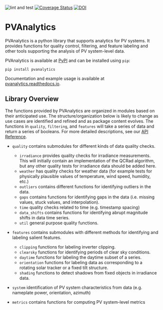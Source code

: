 ![lint and test](https://github.com/pvlib/pvanalytics/workflows/lint%20and%20test/badge.svg)
[![Coverage Status](https://coveralls.io/repos/github/pvlib/pvanalytics/badge.svg?branch=master)](https://coveralls.io/github/pvlib/pvanalytics?branch=master)
[![DOI](https://zenodo.org/badge/DOI/10.5281/zenodo.6110569.svg)](https://doi.org/10.5281/zenodo.6110569)


# PVAnalytics

PVAnalytics is a python library that supports analytics for PV
systems. It provides functions for quality control, filtering, and
feature labeling and other tools supporting the analysis of PV
system-level data.

PVAnalytics is available at [PyPI](https://pypi.org/project/pvanalytics/)
and can be installed using `pip`:

    pip install pvanalytics

Documentation and example usage is available at 
[pvanalytics.readthedocs.io](https://pvanalytics.readthedocs.io).

## Library Overview

The functions provided by PVAnalytics are organized in modules based
on their anticipated use.  The structure/organization below is likely
to change as use cases are identified and refined and as package
content evolves.  The functions in `quality`, `filtering`, and
`features` will take a series of data and return a series of booleans.
For more detailed descriptions, see our
[API Reference](https://pvanalytics.readthedocs.io/en/stable/api.html).

* `quality` contains submodules for different kinds of data quality
  checks.
  * `irradiance` provides quality checks for irradiance
    measurements. This will initially contain an implementation of the
    QCRad algorithm, but any other quality tests for irradiance data
    should be added here.
  * `weather` has quality checks for weather data (for example tests
    for physically plausible values of temperature, wind speed,
    humidity, etc.)
  * `outliers` contains different functions for identifying outliers
    in the data.
  * `gaps` contains functions for identifying gaps in the data
    (i.e. missing values, stuck values, and interpolation).
  * `time` quality checks related to time (e.g. timestamp spacing)
  * `data_shifts` contains functions for identifying abrupt magnitude
    shifts in data time series.
  * `util` general purpose quality functions.

* `features` contains submodules with different methods for
  identifying and labeling salient features.
  * `clipping` functions for labeling inverter clipping.
  * `clearsky` functions for identifying periods of clear sky
    conditions.
  * `daytime` functions for labeling the daytime subset of a series.
  * `orientation` functions for labeling data as corresponding to
    a rotating solar tracker or a fixed tilt structure.
  * `shading` functions to detect shadows from fixed objects in
    irradiance data.
* `system` identification of PV system characteristics from data
  (e.g. nameplate power, orientation, azimuth)
* `metrics` contains functions for computing PV system-level metrics
